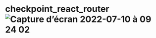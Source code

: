 # checkpoint_react_router![Capture d’écran 2022-07-10 à 09 24 02](https://user-images.githubusercontent.com/58308471/178138942-e4e2fb6f-a7b3-4178-89eb-61668691d592.png)
